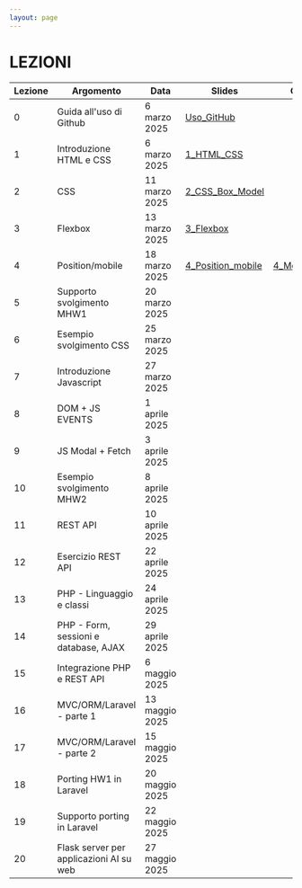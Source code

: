 ```yaml
---
layout: page
---
```


# LEZIONI

| Lezione | Argomento                                    | Data                | Slides | Codice |
|---------|----------------------------------------------|----------------------|--------|--------|
| 0       | Guida all'uso di Github                      | 6 marzo 2025         | [Uso_GitHub](https://studentiunict-my.sharepoint.com/:b:/g/personal/simone_palazzo_unict_it/Ea4MkN3rGrRFnfImnw2p8VMByI0qejervGa_A3fJni03ZQ?e=2mqAIF)       |        |
| 1       | Introduzione HTML e CSS                      | 6 marzo 2025         | [1_HTML_CSS](https://drive.google.com/file/d/12wBHa6kBx7QZq_IP4fgD5pXTrGngScko/view?usp=sharing)       |        |
| 2       | CSS                                          | 11 marzo 2025        | [2_CSS_Box_Model](https://drive.google.com/file/d/10q3vg1TOWWIkmpNv4t235p8FpRgByfwc/view?usp=sharing)       |        |
| 3       | Flexbox                                      | 13 marzo 2025        | [3_Flexbox](https://drive.google.com/file/d/1GtLPUZl2Xc7_m77AB2KVpnfuvvDKM1vi/view?usp=sharing)       |        |
| 4       | Position/mobile                              | 18 marzo 2025        | [4_Position_mobile](https://drive.google.com/file/d/1JC9WtRfH8O3b9SlhRN5edhjm9WReu8DP/view?usp=sharing)      |    [4_Mobile_Code](https://drive.google.com/file/d/1zIEdQuYdr2qNgH_j2cv9hMQ1H8y_bZHt/view?usp=sharing)    |
| 5       | Supporto svolgimento MHW1                    | 20 marzo 2025        |        |        |
| 6       | Esempio svolgimento CSS                      | 25 marzo 2025        |        |        |
| 7       | Introduzione Javascript                      | 27 marzo 2025        |        |        |
| 8       | DOM + JS EVENTS                              | 1 aprile 2025        |        |        |
| 9       | JS Modal + Fetch                             | 3 aprile 2025        |        |        |
| 10      | Esempio svolgimento MHW2                     | 8 aprile 2025        |        |        |
| 11      | REST API                                     | 10 aprile 2025       |        |        |
| 12      | Esercizio REST API                           | 22 aprile 2025       |        |        |
| 13      | PHP - Linguaggio e classi                    | 24 aprile 2025       |        |        |
| 14      | PHP - Form, sessioni e database, AJAX        | 29 aprile 2025       |        |        |
| 15      | Integrazione PHP e REST API                  | 6 maggio 2025        |        |        |
| 16      | MVC/ORM/Laravel - parte 1                    | 13 maggio 2025       |        |        |
| 17      | MVC/ORM/Laravel - parte 2                    | 15 maggio 2025       |        |        |
| 18      | Porting HW1 in Laravel                       | 20 maggio 2025       |        |        |
| 19      | Supporto porting in Laravel                  | 22 maggio 2025       |        |        |
| 20      | Flask server per applicazioni AI su web      | 27 maggio 2025       |        |        |
